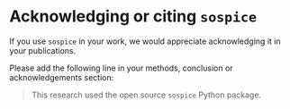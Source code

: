 # Acknowledging or citing `sospice`

If you use `sospice` in your work, we would appreciate acknowledging it in your publications.

Please add the following line in your methods, conclusion or acknowledgements section:

> This research used the open source `sospice` Python package.
